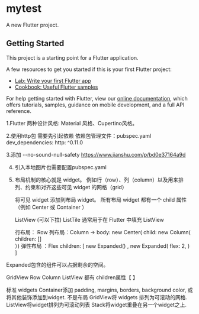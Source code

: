 # mytest

A new Flutter project.

## Getting Started

This project is a starting point for a Flutter application.

A few resources to get you started if this is your first Flutter project:

- [Lab: Write your first Flutter app](https://flutter.dev/docs/get-started/codelab)
- [Cookbook: Useful Flutter samples](https://flutter.dev/docs/cookbook)

For help getting started with Flutter, view our
[online documentation](https://flutter.dev/docs), which offers tutorials,
samples, guidance on mobile development, and a full API reference.


1.Flutter 两种设计风格: Material 风格、Cupertino风格。

2.使用http包 需要先引起依赖
依赖包管理文件：pubspec.yaml
dev_dependencies:
http: ^0.11.0

3.添加 --no-sound-null-safety     https://www.jianshu.com/p/bd0e37164a9d

4. 引入本地图片也需要配置pubspec.yaml

5.  布局机制的核心就是 widget。  例如行（row）、列（column）以及用来排列、约束和对齐这些可见 widget 的网格（grid）

    将可见 widget 添加到布局 widget。 所有布局 widget 都有一个 child 属性（例如 Center 或 Container ）

    ListView (可以下拉)     ListTile 通常用于在 Flutter 中填充 ListView



    行布局： Row 
    列布局：Column   ->            body: new Center(  child: new Column(
						 children: []	
			）)
    弹性布局 ：Flex	 children: [    new Expanded() ,   new Expanded( flex: 2, )   ]

Expanded包含的组件可以占据剩余的空间。


GridView   Row  Column   ListView  都有 children属性【 】

标准 widgets
Container添加 padding, margins, borders, background color, 或将其他装饰添加到widget.  不是布局
GridView将 widgets 排列为可滚动的网格.
ListView将widget排列为可滚动列表
Stack将widget重叠在另一个widget之上.


